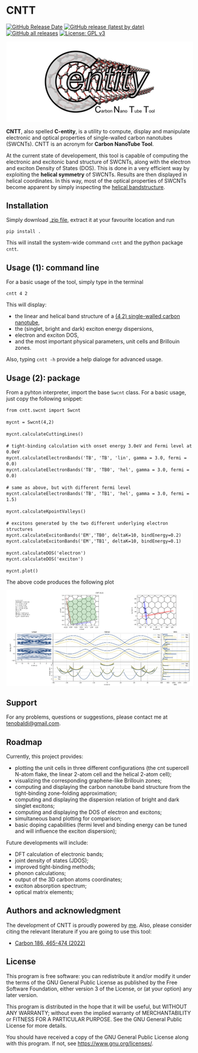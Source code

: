 # CNTT

[![GitHub Release Date](https://img.shields.io/github/release-date/t3n0/cntt)](https://github.com/t3n0/cntt/releases/latest)
[![GitHub release (latest by date)](https://img.shields.io/github/v/release/t3n0/cntt)](https://github.com/t3n0/cntt/releases/latest)
[![GitHub all releases](https://img.shields.io/github/downloads/t3n0/cntt/total)](https://github.com/t3n0/cntt/releases/download/v0.2/cntt-v0.2.zip)
[![License: GPL v3](https://img.shields.io/badge/License-GPLv3-blue.svg)](https://www.gnu.org/licenses/gpl-3.0)

![logo-wide](./docs/readme-pics/logo-wide.png)

**CNTT**, also spelled **C-entity**, is a utility to compute, display and manipulate electronic and optical properties of single-walled carbon nanotubes (SWCNTs). CNTT is an acronym for **Carbon NanoTube Tool**.

At the current state of developement, this tool is capable of computing the electronic and excitonic band structure of SWCNTs, along with the electron and exciton Density of States (DOS). This is done in a very efficient way by exploiting the **helical symmetry** of SWCNTs. Results are then displayed in helical coordinates. In this way, most of the optical properties of SWCNTs become apparent by simply inspecting the [helical bandstructure](./docs/readme-pics/cnt(4,2).png).

## Installation

Simply download [.zip file](https://github.com/t3n0/cntt/releases/download/v0.2/cntt-v0.2.zip), extract it at your favourite location and run
```
pip install .
```
This will install the system-wide command `cntt` and the python package `cntt`.

## Usage (1): command line

For a basic usage of the tool, simply type in the terminal
```
cntt 4 2
```
This will display:
- the linear and helical band structure of a [(4,2) single-walled carbon nanotube](./docs/readme-pics/cnt(4,2).png),
- the (singlet, bright and dark) exciton energy dispersions,
- electron and exciton DOS,
- and the most important physical parameters, unit cells and Brillouin zones.

Also, typing `cntt -h` provide a help dialoge for advanced usage.

## Usage (2): package

From a pyhton interpreter, import the base `Swcnt` class. For a basic usage, just copy the following snippet:
```
from cntt.swcnt import Swcnt

mycnt = Swcnt(4,2)

mycnt.calculateCuttingLines()

# tight-binding calculation with onset energy 3.0eV and Fermi level at 0.0eV
mycnt.calculateElectronBands('TB', 'TB', 'lin', gamma = 3.0, fermi = 0.0)
mycnt.calculateElectronBands('TB', 'TB0', 'hel', gamma = 3.0, fermi = 0.0)

# same as above, but with different fermi level
mycnt.calculateElectronBands('TB', 'TB1', 'hel', gamma = 3.0, fermi = 1.5)

mycnt.calculateKpointValleys()

# excitons generated by the two different underlying electron structures
mycnt.calculateExcitonBands('EM','TB0', deltaK=10, bindEnergy=0.2)
mycnt.calculateExcitonBands('EM','TB1', deltaK=10, bindEnergy=0.1)

mycnt.calculateDOS('electron')
mycnt.calculateDOS('exciton')

mycnt.plot()
```
The above code produces the following plot

![cnt(4,2)fermi](./docs/readme-pics/cnt(4,2)fermi.png)

## Support

For any problems, questions or suggestions, please contact me at tenobaldi@gmail.com.

## Roadmap

Currently, this project provides:
 - plotting the unit cells in three different configurations (the cnt supercell N-atom flake, the linear 2-atom cell and the helical 2-atom cell);
 - visualizing the corresponding graphene-like Brillouin zones;
 - computing and displaying the carbon nanotube band structure from the tight-binding zone-folding approximation;
 - computing and displaying the dispersion relation of bright and dark singlet excitons;
 - computing and displaying the DOS of electron and excitons;
 - simultaneous band plotting for comparison;
 - basic doping capabilities (fermi level and binding energy can be tuned and will influence the exciton dispersion);

Future developments will include:
- DFT calculation of electronic bands;
- joint density of states (JDOS);
- improved tight-binding methods;
- phonon calculations;
- output of the 3D carbon atoms coordinates;
- exciton absorption spectrum;
- optical matrix elements;

## Authors and acknowledgment

The development of CNTT is proudly powered by [me](https://github.com/t3n0).
Also, please consider citing the relevant literature if you are going to use this tool:
 - [Carbon 186, 465-474 (2022)](https://doi.org/10.1016/j.carbon.2021.10.048)

## License

This program is free software: you can redistribute it and/or modify it under the terms of the GNU General Public License as published by the Free Software Foundation, either version 3 of the License, or (at your option) any later version.

This program is distributed in the hope that it will be useful, but WITHOUT ANY WARRANTY; without even the implied warranty of MERCHANTABILITY or FITNESS FOR A PARTICULAR PURPOSE.  See the GNU General Public License for more details.

You should have received a copy of the GNU General Public License along with this program.  If not, see <https://www.gnu.org/licenses/>.
